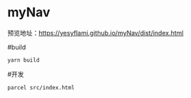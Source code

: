 # myNav
预览地址：https://yesyflami.github.io/myNav/dist/index.html

#build
```
yarn build
```

#开发
```
parcel src/index.html
```
